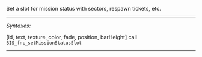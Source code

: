 Set  a slot for mission status with sectors, respawn tickets, etc.


---
*Syntaxes:*

[id, text, texture, color, fade, position, barHeight] call `BIS_fnc_setMissionStatusSlot`

---
